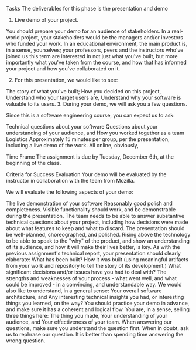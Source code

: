 Tasks
The deliverables for this phase is the presentation and demo
1. Live demo of your project.

You should prepare your demo for an audience of stakeholders. In a real-world project,  your stakeholders would be the managers and/or investors who funded your work. In an educational environment, the main product is, in a sense, yourselves; your professors, peers and the instructors who've joined us this term are interested in not just what you've built, but more importantly what you've taken from the course, and how that has informed your project and how you've collaborated on it.

2. For this presentation, we would like to see:

The story of what you've built;
How you decided on this project,
Understand who your target users are,
Understand why your software is valuable to its users.
 3. During your demo, we will ask you a few questions.

Since this is a software engineering course, you can expect us to ask:

Technical questions about your software
Questions about your understanding of your audience, and
How you worked together as a team
Logistics
Approximately 15 minutes per group, per the presentation, including a live demo of the work.
All online, obviously,


Time Frame
The assignment is due by Tuesday, December  6th, at the beginning of the class.

 

Criteria for Success
Evaluation
Your demo will be evaluated by the instructor in collaboration with the team from Mozilla.

 We will evaluate the following aspects of your demo:

 

The live demonstration of your software
Reasonably good polish and completeness. Visible functionality should work, and be demonstrable during the presentation.
The team needs to be able to answer substantive technical questions about your project, including how decisions were made about what features to keep and what to discard.
The presentation should be well-planned, choreographed, and polished. Rising above the technology to be able to speak to the "why" of the product, and show an understanding of its audience, and how it will make their lives better, is key.
As with the previous assignment's technical report, your presentation should clearly elaborate:
What has been built?
How it was built (using meaningful artifacts from your work and repository to tell the story of its development.)
What significant decisions and/or issues have you had to deal with?
The strengths and weaknesses of your process - what went well, and what could be improved - in a convincing, and understandable way.
We would also like to understand, in a general sense:
Your overall software architecture, and
Any interesting technical insights you had, or interesting things you learned, on the way?
You should practice your demo in advance, and make sure it has a coherent and logical flow. You are, in a sense, selling three things here:
The thing you made,
Your understanding of your audience, and
Your effectiveness of your team.
When answering our questions, make sure you understand the question first.
When in doubt, ask us to rephrase our question. It is better than spending time answering the wrong question.
